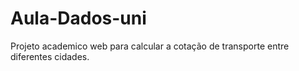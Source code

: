 # Aula-Dados-uni
Projeto academico web para calcular a cotação de transporte entre diferentes cidades. 
